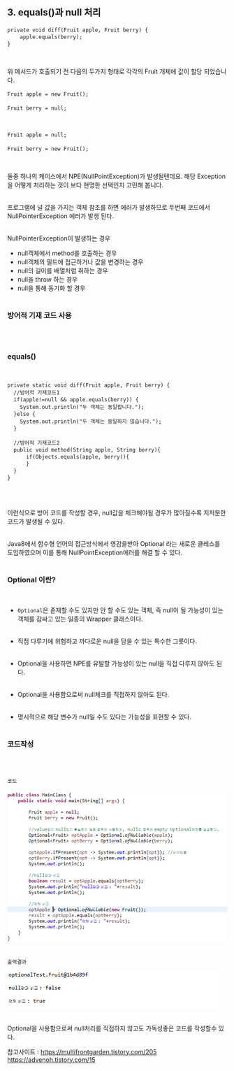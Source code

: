 ## 3. equals()과 null 처리

```
private void diff(Fruit apple, Fruit berry) {
    apple.equals(berry);
}
```
<br>

위 메서드가 호출되기 전 다음의 두가지 형태로 각각의 Fruit 개체에 값이 할당 되었습니다.
<br>

```
Fruit apple = new Fruit();

Fruit berry = null;
```
<br>

```
Fruit apple = null;

Fruit berry = new Fruit();
```
<br>

둘중 하나의 케이스에서 NPE(NullPointException)가 발생될텐데요. 해당 Exception을 어떻게 처리하는 것이 보다 현명한 선택인지 고민해 봅니다.
<br><br>


프로그램에 널 값을 가지는 객체 참조를 하면 에러가 발생하므로 두번째 코드에서 NullPointerException 에러가 발생 된다.
<br><br>

NullPointerException이 발생하는 경우
<br>

+ null객체에서 method를 호출하는 경우
+ null객체의 필드에 접근하거나 값을 변경하는 경우
+ null의 길이를 배열처럼 취하는 경우
+ null을 throw 하는 경우
+ null을 통해 동기화 할 경우
<br><br>

### 방어적 기재 코드 사용
<br><br>

### equals()
<br>

```
private static void diff(Fruit apple, Fruit berry) {
  //방어적 기재코드1
  if(apple!=null && apple.equals(berry)) {
    System.out.println("두 객체는 동일합니다.");
  }else {
    System.out.println("두 객체는 동일하지 않습니다.");
  }

  //방어적 기재코드2
  public void method(String apple, String berry){
      if(Objects.equals(apple, berry)){
      }
  }
}
```
<br><br>

이런식으로 방어 코드를 작성할 경우, null값을 체크해야될 경우가 많아질수록 지저분한 코드가 발생될 수 있다.
<br><br>

Java8에서 함수형 언어의 접근방식에서 영감을받아 Optional<T> 라는 새로운 클레스를 도입하였으며 이를 통해 NullPointException에러를 해결 할 수 있다.<br><br>

### Optional 이란?
<br>

+ `Optional`은 존재할 수도 있지만 안 할 수도 있는 객체, 즉 null이 될 가능성이 있는 객체를 감싸고 있는 일종의 Wrapper 클래스이다.
<br><br>

+  직접 다루기에 위험하고 까다로운 null을 담을 수 있는 특수한 그릇이다.
<br><br>

+ Optional을 사용하면 NPE를 유발할 가능성이 있는 null을 직접 다루지 않아도 된다.
<br><br>

+ Optional을 사용함으로써 null체크를 직접하지 않아도 된다.
<br><br>

+ 명시적으로 해당 변수가 null일 수도 있다는 가능성을 표현할 수 있다.
<br><br>

### 코드작성
<br><br>

`코드`
<br>

<img src="../pictures/3/optional1.PNG">
<br><br>

`출력결과`
<br>

<img src="../pictures/3/optional2.PNG">
<br><br>

Optional을 사용함으로써 null처리를 직접하지 않고도 가독성좋은 코드를 작성할수 있다.  

참고사이트 : https://multifrontgarden.tistory.com/205
            https://advenoh.tistory.com/15
<br><br>
